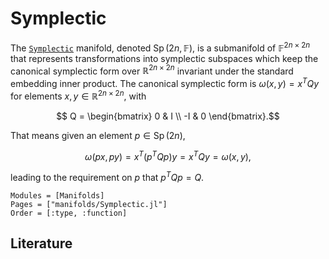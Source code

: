 # Symplectic 

The [`Symplectic`](@ref) manifold, denoted $\operatorname{Sp}(2n, \mathbb{F})$, is a submanifold of $\mathbb{F}^{2n \times 2n}$ that represents transformations into symplectic subspaces which keep the
canonical symplectic form over $\mathbb{R}^{2n \times 2n }$ invariant under the standard embedding inner product.
The canonical symplectic form is $\omega(x, y) = x^T Q y$ for elements $x, y \in \mathbb{R}^{2n \times 2n }$, with
````math
    Q = 
    \begin{bmatrix}
     0  &  I \\
    -I  &  0
    \end{bmatrix}.
```` 
That means given an element $p \in \operatorname{Sp}(2n)$, 
````math
    \omega (p x, p y) = x^T(p^TQp)y = x^TQy = \omega(x, y),
````
leading to the requirement on $p$ that $p^TQp = Q$.

```@autodocs
Modules = [Manifolds]
Pages = ["manifolds/Symplectic.jl"]
Order = [:type, :function]
```

## Literature
